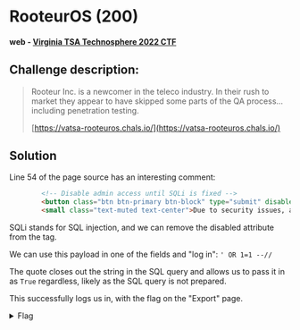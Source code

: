 # RooteurOS (200)
#### web - [Virginia TSA Technosphere 2022 CTF](../main.md)

## Challenge description:
> Rooteur Inc. is a newcomer in the teleco industry. In their rush to market they appear to have skipped some parts of the QA process... including penetration testing.
>
> [https://vatsa-rooteuros.chals.io/](https://vatsa-rooteuros.chals.io/)

## Solution
Line 54 of the page source has an interesting comment:
```html
        <!-- Disable admin access until SQLi is fixed -->
        <button class="btn btn-primary btn-block" type="submit" disabled>Log In</button>
        <small class="text-muted text-center">Due to security issues, admin panel access is currently disabled</small>
```
SQLi stands for SQL injection, and we can remove the disabled attribute from the tag.

We can use this payload in one of the fields and "log in": `' OR 1=1 --//`

The quote closes out the string in the SQL query and allows us to pass it in as `True` regardless, likely as the SQL query is not prepared.

This successfully logs us in, with the flag on the "Export" page.

<details> 
    <summary>Flag</summary>
flag{r00teur-1nj3ct10n}
</details>